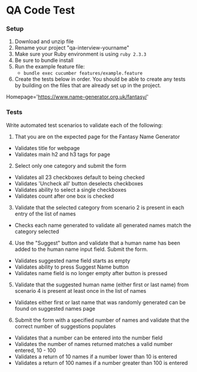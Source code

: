 # QA Code Test

### Setup
1. Download and unzip file
2. Rename your project "qa-interview-yourname"
3. Make sure your Ruby environment is using `ruby 2.3.3`
4. Be sure to bundle install
5. Run the example feature file:
    - `bundle exec cucumber features/example.feature`
6. Create the tests below in order.  You should be able to create any tests by building on the
   files that are already set up in the project.

Homepage='https://www.name-generator.org.uk/fantasy/'

### Tests
Write automated test scenarios to validate each of the following:
1. That you are on the expected page for the Fantasy Name Generator
  - Validates title for webpage
  - Validates main h2 and h3 tags for page

2. Select only one category and submit the form
  - Validates all 23 checkboxes default to being checked
  - Validates 'Uncheck all' button deselects checkboxes
  - Validates ability to select a single checkboxes
  - Validates count after one box is checked

3. Validate that the selected category from scenario 2 is present in each entry of the list of names
  - Checks each name generated to validate all generated names match the category selected

4. Use the "Suggest" button and validate that a human name has been added to the human name input field. Submit the form.
  - Validates suggested name field starts as empty
  - Validates ability to press Suggest Name button
  - Validates name field is no longer empty after button is pressed

5. Validate that the suggested human name (either first or last name) from scenario 4 is present at least once in the list of names
  - Validates either first or last name that was randomly generated can be found on suggested names page

6. Submit the form with a specified number of names and validate that the correct number of suggestions populates
  - Validates that a number can be entered into the number field
  - Validates the number of names returned matches a valid number entered, 10 - 100
  - Validates a return of 10 names if a number lower than 10 is entered
  - Validates a return of 100 names if a number greater than 100 is entered
